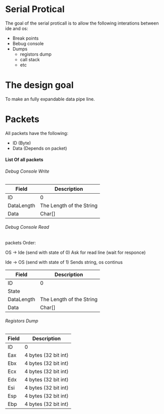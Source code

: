 # Serial Protical
The goal of the serial proticall is to allow the following interations between ide and os:
* Break points
* Bebug console
* Dumps
  * registors dump
  * call stack
  * etc
  
# The design goal
To make an fully expandable data pipe line.

# Packets
All packets have the following:
* ID (Byte)
* Data (Depends on packet)

#### List Of all packets

###### Debug Console Write
| Field      | Description              |
|------------|--------------------------|
| ID         | 0                        |
| DataLength | The Length of the String |
| Data       | Char[]                   |

###### Debug Console Read
packets Order:

OS -> Ide (send with state of 0) Ask for read line (wait for responce)

Ide -> OS (send with state of 1) Sends string, os continus


| Field      | Description              |
|------------|--------------------------|
| ID         | 0                        |
| State      |                          |
| DataLength | The Length of the String |
| Data       | Char[]                   |

###### Registors Dump

| Field | Description          |
|-------|----------------------|
| ID    | 0                    |
| Eax   | 4 bytes (32 bit int) |
| Ebx   | 4 bytes (32 bit int) |
| Ecx   | 4 bytes (32 bit int) |
| Edx   | 4 bytes (32 bit int) |
| Esi   | 4 bytes (32 bit int) |
| Esp   | 4 bytes (32 bit int) |
| Ebp   | 4 bytes (32 bit int) |
